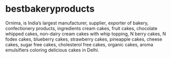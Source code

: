 # bestbakeryproducts
Ornima, is India’s largest manufacturer, supplier, exporter of bakery, confectionery products, ingredients cream cakes, fruit cakes, chocolate whipped cakes, non-dairy cream cakes with whip topping, N berry cakes, N fodex cakes, blueberry cakes, strawberry cakes, pineapple cakes, cheese cakes, sugar free cakes, cholesterol free cakes, organic cakes, aroma emulsifiers coloring delicious cakes in Delhi.
